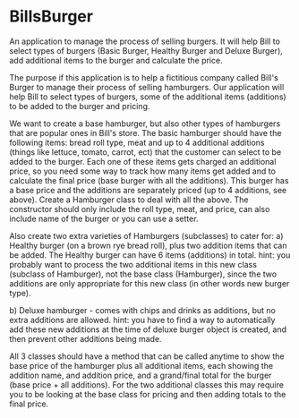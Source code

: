 # BillsBurger
An application to manage the process of selling burgers. It will help Bill to select types of burgers (Basic Burger, Healthy Burger and Deluxe Burger), add additional items to the burger and calculate the price.

The purpose if this application is to help a fictitious company called Bill's Burger to manage their process of selling hamburgers.
Our application will help Bill to select types of burgers, some of the additional items (additions) to be added to the burger and pricing.

We want to create a base hamburger, but also other types of hamburgers that are popular ones in Bill's store.
The basic hamburger should have the following items: 
bread roll type, meat and up to 4 additional additions (things like lettuce, tomato, carrot, ect) that the customer can select to be 
added to the burger.
Each one of these items gets charged an additional price, so you need some way to track how many items get added and to calculate 
the final price (base burger with all the additions).
This burger has a base price and the additions are separately priced (up to 4 additions, see above).
Create a Hamburger class to deal with all the above.
The constructor should only include the roll type, meat, and price, can also include name of the burger or you can use a setter.

Also create two extra varieties of Hamburgers (subclasses) to cater for:
a) Healthy burger (on a brown rye bread roll), plus two addition items that can be added.
The Healthy burger can have 6 items (additions) in total.
hint: you probably want to process the two additional items in this new class (subclass of Hamburger), not the base class (Hamburger), 
since the two additions are only appropriate for this new class (in other words new burger type).

b) Deluxe hamburger - comes with chips and drinks as additions, but no extra additions are allowed.
hint: you have to find a way to automatically add these new additions at the time of deluxe burger object is created,
and then prevent other additions being made.

All 3 classes should have a method that can be called anytime to show the base price of the hamburger plus all additional items,
each showing the addition name, and addition price, and a grand/final total for the burger (base price + all additions).
For the two additional classes this may require you to be looking at the base class for pricing and then adding totals to the final price. 



